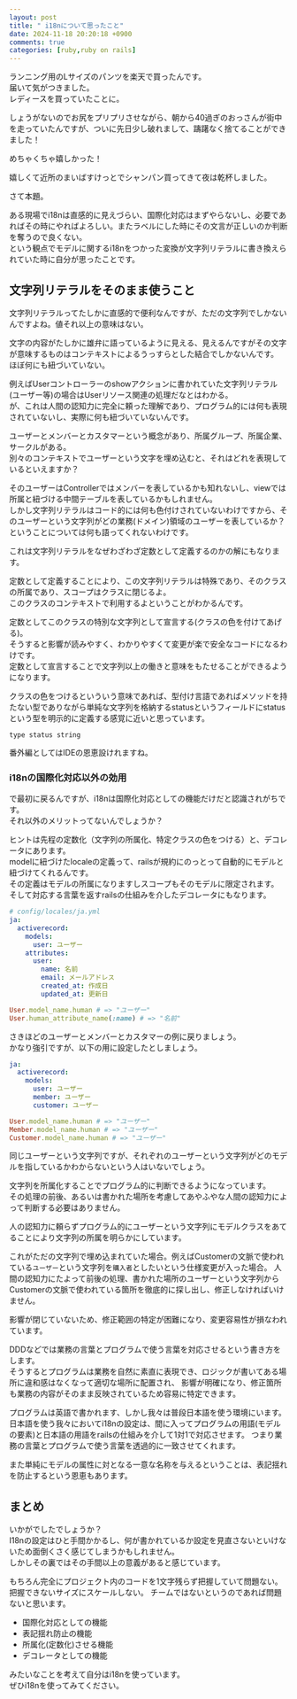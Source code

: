 ```yaml
---
layout: post
title: " i18nについて思ったこと"
date: 2024-11-18 20:20:18 +0900
comments: true
categories: [ruby,ruby on rails]
---
```


ランニング用のLサイズのパンツを楽天で買ったんです。  
届いて気がつきました。  
レディースを買っていたことに。

しょうがないのでお尻をプリプリさせながら、朝から40過ぎのおっさんが街中を走っていたんですが、ついに先日少し破れまして、躊躇なく捨てることができました！


めちゃくちゃ嬉しかった！

嬉しくて近所のまいばすけっとでシャンパン買ってきて夜は乾杯しました。


さて本題。  

ある現場でi18nは直感的に見えづらい、国際化対応はまずやらないし、必要であればその時にやればよろしい。またラベルにした時にその文言が正しいのか判断を奪うので良くない。  
という観点でモデルに関するi18nをつかった変換が文字列リテラルに書き換えられていた時に自分が思ったことです。

<!-- more -->  

## 文字列リテラルをそのまま使うこと

文字列リテラルってたしかに直感的で便利なんですが、ただの文字列でしかないんですよね。値それ以上の意味はない。  
  
文字の内容がたしかに雄弁に語っているように見える、見えるんですがその文字が意味するものはコンテキストによるうっすらとした結合でしかないんです。  
ほぼ何にも紐づいていない。  
  
例えばUserコントローラーのshowアクションに書かれていた文字列リテラル(ユーザー等)の場合はUserリソース関連の処理だなとはわかる。  
が、これは人間の認知力に完全に頼った理解であり、プログラム的には何も表現されていないし、実際に何も紐づいていないんです。  
  
ユーザーとメンバーとカスタマーという概念があり、所属グループ、所属企業、サークルがある。  
別々のコンテキストでユーザーという文字を埋め込むと、それはどれを表現しているといえますか？  
  
そのユーザーはControllerではメンバーを表しているかも知れないし、viewでは所属と紐づける中間テーブルを表しているかもしれません。  
しかし文字列リテラルはコード的には何も色付けされていないわけですから、そのユーザーという文字列がどの業務(ドメイン)領域のユーザーを表しているか？ということについては何も語ってくれないわけです。  
  
これは文字列リテラルをなぜわざわざ定数として定義するのかの解にもなります。  
  
定数として定義することにより、この文字列リテラルは特殊であり、そのクラスの所属であり、スコープはクラスに閉じるよ。  
このクラスのコンテキストで利用するよということがわかるんです。  
  
定数としてこのクラスの特別な文字列として宣言する(クラスの色を付けてあげる)。  
そうすると影響が読みやすく、わかりやすくて変更が楽で安全なコードになるわけです。  
定数として宣言することで文字列以上の働きと意味をもたせることができるようになります。  
  
クラスの色をつけるといういう意味であれば、型付け言語であればメソッドを持たない型でありながら単純な文字列を格納するstatusというフィールドにstatusという型を明示的に定義する感覚に近いと思っています。  

```
type status string
```


番外編としてはIDEの恩恵設けれますね。    

### i18nの国際化対応以外の効用 
で最初に戻るんですが、i18nは国際化対応としての機能だけだと認識されがちです。  
それ以外のメリットってないんでしょうか？  
  
ヒントは先程の定数化（文字列の所属化、特定クラスの色をつける）と、デコレータにあります。  
modelに紐づけたlocaleの定義って、railsが規約にのっとって自動的にモデルと紐づけてくれるんです。  
その定義はモデルの所属になりますしスコープもそのモデルに限定されます。  
そして対応する言葉を返すrailsの仕組みを介したデコレータにもなります。   
  

```yaml
# config/locales/ja.yml
ja:
  activerecord:
    models:
      user: ユーザー
    attributes:
      user:
        name: 名前
        email: メールアドレス
        created_at: 作成日
        updated_at: 更新日
```

```ruby
User.model_name.human # => "ユーザー"
User.human_attribute_name(:name) # => "名前"
```


さきほどのユーザーとメンバーとカスタマーの例に戻りましょう。  
かなり強引ですが、以下の用に設定したとしましょう。  

```yaml
ja:
  activerecord:
    models:
      user: ユーザー
      member: ユーザー
      customer: ユーザー
```

```ruby
User.model_name.human # => "ユーザー"
Member.model_name.human # => "ユーザー"
Customer.model_name.human # => "ユーザー"
```

同じユーザーという文字列ですが、それぞれのユーザーという文字列がどのモデルを指しているかわからないという人はいないでしょう。  
  
文字列を所属化することでプログラム的に判断できるようになっています。  
その処理の前後、あるいは書かれた場所を考慮してあやふやな人間の認知力によって判断する必要はありません。  
  
人の認知力に頼らずプログラム的にユーザーという文字列にモデルクラスをあてることにより文字列の所属を明らかにしています。  
  
これがただの文字列で埋め込まれていた場合。例えばCustomerの文脈で使われている`ユーザー`という文字列を`購入者`としたいという仕様変更が入った場合。 人間の認知力にたよって前後の処理、書かれた場所のユーザーという文字列からCustomerの文脈で使われている箇所を徹底的に探し出し、修正しなければいけません。  
  
影響が閉じていないため、修正範囲の特定が困難になり、変更容易性が損なわれています。   
  
DDDなどでは業務の言葉とプログラムで使う言葉を対応させるという書き方をします。  
そうするとプログラムは業務を自然に素直に表現でき、ロジックが書いてある場所に違和感はなくなって適切な場所に配置され、
影響が明確になり、修正箇所も業務の内容がそのまま反映されているため容易に特定できます。  
  
プログラムは英語で書かれます、しかし我々は普段日本語を使う環境にいます。  
日本語を使う我々においてi18nの設定は、間に入ってプログラムの用語(モデルの要素)と日本語の用語をrailsの仕組みを介して1対1で対応させます。 つまり業務の言葉とプログラムで使う言葉を透過的に一致させてくれます。  
  
また単純にモデルの属性に対となる一意な名称を与えるということは、表記揺れを防止するという恩恵もあります。  
  
## まとめ  
  
いかがでしたでしょうか？  
I18nの設定はひと手間かかるし、何が書かれているか設定を見直さないといけないため面倒くさく感じてしまうかもしれません。  
しかしその裏ではその手間以上の意義があると感じています。  
  
もちろん完全にプロジェクト内のコードを1文字残らず把握していて問題ない。把握できないサイズにスケールしない。 チームではないというのであれば問題ないと思います。  
  
- 国際化対応としての機能
- 表記揺れ防止の機能
- 所属化(定数化)させる機能
- デコレータとしての機能
  
みたいなことを考えて自分はi18nを使っています。  
ぜひi18nを使ってみてください。  
